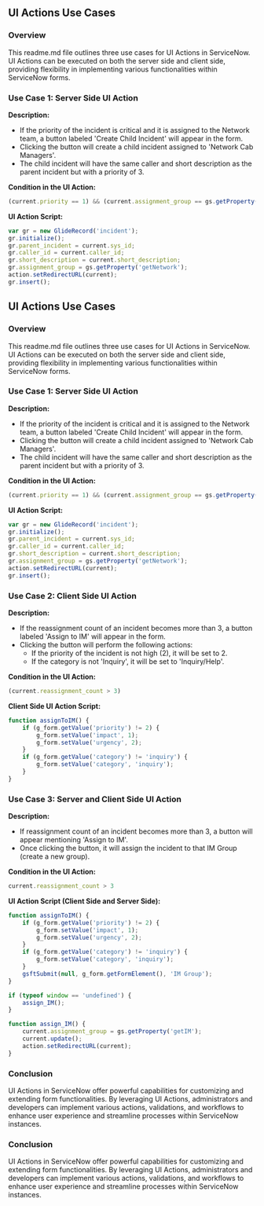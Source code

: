 ## UI Actions Use Cases

### Overview

This readme.md file outlines three use cases for UI Actions in ServiceNow. UI Actions can be executed on both the server side and client side, providing flexibility in implementing various functionalities within ServiceNow forms.

### Use Case 1: Server Side UI Action

**Description:**
- If the priority of the incident is critical and it is assigned to the Network team, a button labeled 'Create Child Incident' will appear in the form.
- Clicking the button will create a child incident assigned to 'Network Cab Managers'.
- The child incident will have the same caller and short description as the parent incident but with a priority of 3.

**Condition in the UI Action:**
```javascript
(current.priority == 1) && (current.assignment_group == gs.getProperty('getNetworkId'))
```

**UI Action Script:**
```javascript
var gr = new GlideRecord('incident');
gr.initialize();
gr.parent_incident = current.sys_id;
gr.caller_id = current.caller_id;
gr.short_description = current.short_description;
gr.assignment_group = gs.getProperty('getNetwork');
action.setRedirectURL(current);
gr.insert();
```


## UI Actions Use Cases

### Overview

This readme.md file outlines three use cases for UI Actions in ServiceNow. UI Actions can be executed on both the server side and client side, providing flexibility in implementing various functionalities within ServiceNow forms.

### Use Case 1: Server Side UI Action

**Description:**
- If the priority of the incident is critical and it is assigned to the Network team, a button labeled 'Create Child Incident' will appear in the form.
- Clicking the button will create a child incident assigned to 'Network Cab Managers'.
- The child incident will have the same caller and short description as the parent incident but with a priority of 3.

**Condition in the UI Action:**
```javascript
(current.priority == 1) && (current.assignment_group == gs.getProperty('getNetworkId'))
```

**UI Action Script:**
```javascript
var gr = new GlideRecord('incident');
gr.initialize();
gr.parent_incident = current.sys_id;
gr.caller_id = current.caller_id;
gr.short_description = current.short_description;
gr.assignment_group = gs.getProperty('getNetwork');
action.setRedirectURL(current);
gr.insert();
```

### Use Case 2: Client Side UI Action

**Description:**
- If the reassignment count of an incident becomes more than 3, a button labeled 'Assign to IM' will appear in the form.
- Clicking the button will perform the following actions:
    - If the priority of the incident is not high (2), it will be set to 2.
    - If the category is not 'Inquiry', it will be set to 'Inquiry/Help'.

**Condition in the UI Action:**
```javascript
(current.reassignment_count > 3)
```

**Client Side UI Action Script:**
```javascript
function assignToIM() {
    if (g_form.getValue('priority') != 2) {
        g_form.setValue('impact', 1);
        g_form.setValue('urgency', 2);
    }
    if (g_form.getValue('category') != 'inquiry') {
        g_form.setValue('category', 'inquiry');
    }
}
```

### Use Case 3: Server and Client Side UI Action

**Description:**
- If reassignment count of an incident becomes more than 3, a button will appear mentioning 'Assign to IM'.
- Once clicking the button, it will assign the incident to that IM Group (create a new group).

**Condition in the UI Action:**
```javascript
current.reassignment_count > 3
```

**UI Action Script (Client Side and Server Side):**
```javascript
function assignToIM() {
    if (g_form.getValue('priority') != 2) {
        g_form.setValue('impact', 1);
        g_form.setValue('urgency', 2);
    }
    if (g_form.getValue('category') != 'inquiry') {
        g_form.setValue('category', 'inquiry');
    }
    gsftSubmit(null, g_form.getFormElement(), 'IM Group');
}

if (typeof window == 'undefined') {
    assign_IM();
}

function assign_IM() {
    current.assignment_group = gs.getProperty('getIM');
    current.update();
    action.setRedirectURL(current);
}
```

### Conclusion

UI Actions in ServiceNow offer powerful capabilities for customizing and extending form functionalities. By leveraging UI Actions, administrators and developers can implement various actions, validations, and workflows to enhance user experience and streamline processes within ServiceNow instances.


### Conclusion

UI Actions in ServiceNow offer powerful capabilities for customizing and extending form functionalities. By leveraging UI Actions, administrators and developers can implement various actions, validations, and workflows to enhance user experience and streamline processes within ServiceNow instances.